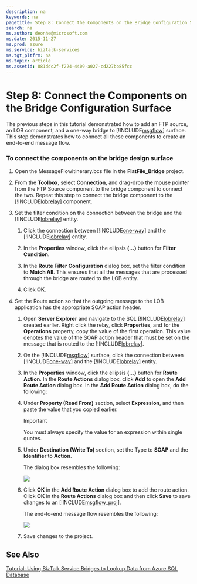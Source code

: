 ```yaml
---
description: na
keywords: na
pagetitle: Step 8: Connect the Components on the Bridge Configuration Surface
search: na
ms.author: deonhe@microsoft.com
ms.date: 2015-11-27
ms.prod: azure
ms.service: biztalk-services
ms.tgt_pltfrm: na
ms.topic: article
ms.assetid: 881ddc2f-f224-4409-a027-cd227bb85fcc
---
```

# Step 8: Connect the Components on the Bridge Configuration Surface
The previous steps in this tutorial demonstrated how to add an FTP source, an LOB component, and a one-way bridge to [!INCLUDE[msgflow](/Token/msgflow_md.md)] surface. This step demonstrates how to connect all these components to create an end-to-end message flow.

### To connect the components on the bridge design surface

1. Open the MessageFlowItinerary.bcs file in the **FlatFile_Bridge** project.

2. From the **Toolbox**, select **Connection**, and drag-drop the mouse pointer from the FTP Source component to the bridge component to connect the two. Repeat this step to connect the bridge component to the [!INCLUDE[lobrelay](/Token/lobrelay_md.md)] component.

3. Set the filter condition on the connection between the bridge and the [!INCLUDE[lobrelay](/Token/lobrelay_md.md)] entity.

   1. Click the connection between [!INCLUDE[one-way](/Token/one-way_md.md)] and the [!INCLUDE[lobrelay](/Token/lobrelay_md.md)] entity.

   2. In the **Properties** window, click the ellipsis **(…)** button for **Filter Condition**.

   3. In the **Route Filter Configuration** dialog box, set the filter condition to **Match All**. This ensures that all the messages that are processed through the bridge are routed to the LOB entity.

   4. Click **OK**.

4. Set the Route action so that the outgoing message to the LOB application has the appropriate SOAP action header.

   1. Open **Server Explorer** and navigate to the SQL [!INCLUDE[lobrelay](/Token/lobrelay_md.md)] created earlier. Right click the relay, click **Properties**, and for the **Operations** property, copy the value of the first operation. This value denotes the value of the SOAP action header that must be set on the message that is routed to the [!INCLUDE[lobrelay](/Token/lobrelay_md.md)].

   2. On the [!INCLUDE[msgflow](/Token/msgflow_md.md)] surface, click the connection between [!INCLUDE[one-way](/Token/one-way_md.md)] and the [!INCLUDE[lobrelay](/Token/lobrelay_md.md)] entity.

   3. In the **Properties** window, click the ellipsis **(…)** button for **Route Action**. In the **Route Actions** dialog box, click **Add** to open the **Add Route Action** dialog box. In the **Add Route Action** dialog box, do the following:

   4. Under **Property (Read From)** section, select **Expression**, and then paste the value that you copied earlier.

      > [!IMPORTANT]
      > You must always specify the value for an expression within single quotes.

   5. Under **Destination (Write To)** section, set the Type to **SOAP** and the **Identifier** to **Action**.

      The dialog box resembles the following:

      ![](/Image/FFBridge-RouteAction.gif)

   6. Click **OK** in the **Add Route Action** dialog box to add the route action. Click **OK** in the **Route Actions** dialog box and then click **Save** to save changes to an [!INCLUDE[msgflow_proj](/Token/msgflow_proj_md.md)].

      The end-to-end message flow resembles the following:

      ![](/Image/FFBridge-MessageFlow.gif)

   7. Save changes to the project.

## See Also
[Tutorial: Using BizTalk Service Bridges to Lookup Data from Azure SQL Database](/Topic/Tutorial__Using_BizTalk_Service_Bridges_to_Lookup_Data_from_Azure_SQL_Database.md)

